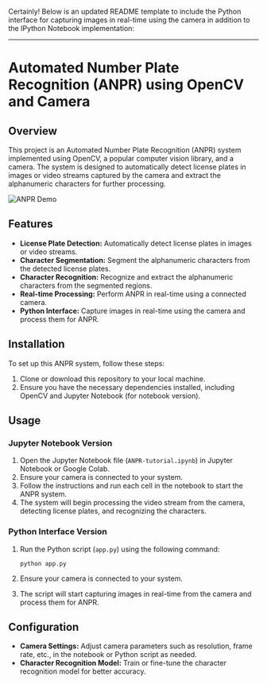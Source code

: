 Certainly! Below is an updated README template to include the Python interface for capturing images in real-time using the camera in addition to the IPython Notebook implementation:

---

# Automated Number Plate Recognition (ANPR) using OpenCV and Camera

## Overview

This project is an Automated Number Plate Recognition (ANPR) system implemented using OpenCV, a popular computer vision library, and a camera. The system is designed to automatically detect license plates in images or video streams captured by the camera and extract the alphanumeric characters for further processing.

![ANPR Demo](demo.gif)

## Features

- **License Plate Detection:** Automatically detect license plates in images or video streams.
- **Character Segmentation:** Segment the alphanumeric characters from the detected license plates.
- **Character Recognition:** Recognize and extract the alphanumeric characters from the segmented regions.
- **Real-time Processing:** Perform ANPR in real-time using a connected camera.
- **Python Interface:** Capture images in real-time using the camera and process them for ANPR.

## Installation

To set up this ANPR system, follow these steps:

1. Clone or download this repository to your local machine.
2. Ensure you have the necessary dependencies installed, including OpenCV and Jupyter Notebook (for notebook version).

## Usage

### Jupyter Notebook Version

1. Open the Jupyter Notebook file (`ANPR-tutorial.ipynb`) in Jupyter Notebook or Google Colab.
2. Ensure your camera is connected to your system.
3. Follow the instructions and run each cell in the notebook to start the ANPR system.
4. The system will begin processing the video stream from the camera, detecting license plates, and recognizing the characters.

### Python Interface Version

1. Run the Python script (`app.py`) using the following command:

    ```
    python app.py
    ```

2. Ensure your camera is connected to your system.
3. The script will start capturing images in real-time from the camera and process them for ANPR.

## Configuration

- **Camera Settings:** Adjust camera parameters such as resolution, frame rate, etc., in the notebook or Python script as needed.
- **Character Recognition Model:** Train or fine-tune the character recognition model for better accuracy.

